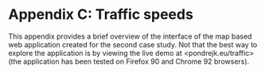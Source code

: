 # Appendix C: Traffic speeds

This appendix provides a brief overview of the interface of the map based web application created for the second case study. Not that the best way to explore the application is by viewing the live demo at <pondrejk.eu/traffic> (the application has been tested on Firefox 90 and Chrome 92 browsers).


